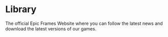 # Library
The official Epic Frames Website where you can follow the latest news and download the latest versions of our games.
